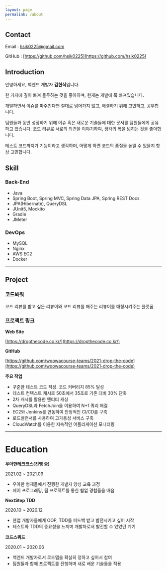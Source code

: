 ```yaml
---
layout: page
permalink: /about
---
```


## Contact

Email : hsik0225@gmail.com

GitHub : [https://github.com/hsik0225](https://github.com/hsik0225)

## Introduction

안녕하세요, 백엔드 개발자 **김현식**입니다.

한 가지에 깊이 빠져 몰두하는 것을 좋아하며, 현재는 개발에 푹 빠져있습니다.

개발하면서 이슈를 마주친다면 절대로 넘어가지 않고, 해결하기 위해 고민하고, 공부합니다.

팀원들과 동반 성장하기 위해 이슈 혹은 새로운 기술들에 대한 문서를 팀원들에게 공유하고 있습니다. 코드 리뷰로 서로의 의견을 이야기하여, 생각의 폭을 넓히는 것을 좋아합니다.

테스트 코드까지가 기능이라고 생각하며, 어떻게 하면 코드의 품질을 높일 수 있을지 항상 고민합니다.

## Skill

### Back-End

- Java
- Spring Boot, Spring MVC, Spring Data JPA, Spring REST Docs
- JPA(Hibernate), QueryDSL
- JUnit5, Mockito
- Gradle
- JMeter

### DevOps

- MySQL
- Nginx
- AWS EC2
- Docker

---

## Project

### 코드봐줘

코드 리뷰를 받고 싶은 리뷰이와 코드 리뷰를 해주는 리뷰어를 매칭시켜주는 플랫폼

### **프로젝트 링크**

**Web Site**

[https://dropthecode.co.kr/](https://dropthecode.co.kr/)

**GitHub**

[https://github.com/woowacourse-teams/2021-drop-the-code](https://github.com/woowacourse-teams/2021-drop-the-code)

**주요 작업**

- 꾸준한 테스트 코드 작성. 코드 커버리지 85% 달성
- 테스트 컨텍스트 캐시로 50초에서 35초로 기존 대비 30% 단축
- 2차 캐시를 활용한 엔티티 캐싱
- QueryDSL과 FetchJoin을 이용하여 N+1 쿼리 해결
- EC2와 Jenkins를 연동하여 안정적인 CI/CD를 구축
- 로드밸런서를 사용하여 고가용성 서비스 구축
- CloudWatch를 이용한 지속적인 어플리케이션 모니터링

---

# Education

**우아한테크코스(진행 중)**

2021.02 ~ 2021.09

- 우아한 형제들에서 진행한 개발자 양성 교육 과정
- 페어 프로그래밍, 팀 프로젝트를 통한 협업 경험들을 배움

**NextStep TDD**

2020.10 ~ 2020.12

- 현업 개발자들에게 OOP, TDD를  피드백 받고 발전시키고 싶어 시작
- 테스트와 TDD의 중요성을 느끼며 개발자로서 발전할 수 있었던 계기

**코드스쿼드**

2020.01 ~ 2020.06

- 백엔드 개발자로서 로드맵을 확실히 정하고 싶어서 참여
- 팀원들과 함께 프로젝트를 진행하며 새로 배운 기술들을 적용
